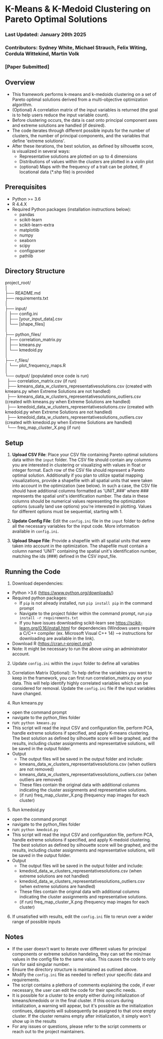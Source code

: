# K-Means & K-Medoid Clustering on Pareto Optimal Solutions
### Last Updated: January 26th 2025
### Contributors: Sydney White, Michael Strauch, Felix Witing, Cordula Wittekind, Martin Volk
### [Paper Submitted]

## Overview
 - This framework performs k-means and k-medoids clustering on a set of Pareto optimal solutions derived from a multi-objective optimization algorithm. 
 - (Optional) A correlation matrix of the input variables is returned (the goal is to help users reduce the input variable count).
 - Before clustering occurs, the data is cast onto principal component axes and extreme solutions are handled (if desired). 
 - The code iterates through different possible inputs for the number of clusters, the number of principal components, and the variables that define 'extreme solutions'.
 - After these iterations, the best solution, as defined by silhouette score, is visualized in several ways: 
     - Representative solutions are plotted on up to 4 dimensions
     - Distributions of values within the clusters are plotted in a violin plot
     - (optional) Maps with the frequency of a trait can be plotted, if locational data (*.shp file) is provided

## Prerequisites
- Python >= 3.6
- R 4.4.X
- Required Python packages (installation instructions below):
  - pandas
  - scikit-learn
  - scikit-learn-extra
  - matplotlib
  - numpy
  - seaborn
  - scipy
  - configparser
  - pathlib

## Directory Structure
project_root/
<br>│
<br>├── README.md
<br>├── requirements.txt
<br>│
<br>├── input/
<br>│ ├── config.ini
<br>│ ├── [your_input_data].csv
<br>│ └── [shape_files]
<br>│
<br>├── python_files/
<br>│ ├── correlation_matrix.py
<br>│ ├── kmeans.py
<br>│ └── kmedoid.py
<br>│
<br>├── r_files/
<br>│ └── plot_frequency_maps.R
<br>│
<br>└── output/ (populated once code is run)
<br> &ensp;├── correlation_matrix.csv (if run)
<br> &ensp;├── kmeans_data_w_clusters_representativesolutions.csv (created with kmeans.py when Extreme Solutions are not handled) 
<br> &ensp;├── kmeans_data_w_clusters_representativesolutions_outliers.csv (created with kmeans.py when Extreme Solutions are handled)
<br> &ensp;├── kmedoid_data_w_clusters_representativesolutions.csv (created with kmedoid.py when Extreme Solutions are not handled)
<br> &ensp;├── kmedoid_data_w_clusters_representativesolutions_outliers.csv (created with kmedoid.py when Extreme Solutions are handled)
<br> &ensp;└── freq_map_cluster_X.png (if run)

## Setup
1. **Upload CSV File**: Place your CSV file containing Pareto optimal solutions data within the `input` folder. The CSV file should contain any columns you are interested in clustering or visualizing with values in float or integer format. Each row of the CSV file should represent a Pareto optimal solution. Additionally if you plan to utilize spatial mapping visualizations, provide a shapefile with all spatial units that were taken into account in the optimization (see below). In such a case, the CSV file should have additional columns formatted as 'UNIT_###' where ### represents the spatial unit's identification number. The data in these columns should be numerical values representing the optimization options (usually land use options) you're interested in plotting. Values for different options must be sequential, starting with 1.

2. **Update Config File**: Edit the `config.ini` file in the `input` folder to define all the necessary variables for the input code. More information available in `config.ini`.

3. **Upload Shape File**: Provide a shapefile with all spatial units that were taken into account in the optimization. The shapefile must contain a column named 'UNIT' containing the spatial unit's identification number, matching the ids (###) defined in the CSV input_file.

## Running the Code
1. Download dependencies: 
 - Python >3.6 (https://www.python.org/downloads/)
 - Required python packages:
   - If `pip` is not already installed, run `pip install pip` in the command prompt
   - Navigate to the project folder within the command prompt, run `pip install -r requirements.txt`
   - If you have issues downloading scikit-learn see https://scikit-learn.org/0.16/install.html for dependencies (Windows users require a C/C++ compiler (ex. Microsoft Visual C++ 14) --> instructions for downloading are available in the link).
 - Download R (https://cran.r-project.org/)
 - Note: It might be necessary to run the above using an administrator account.

2. Update `config.ini` within the `input` folder to define all variables
 
3. Correlation Matrix (Optional): To help define the variables you want to keep in the framework, you can first run correlation_matrix.py on your data. This will help identify highly correlated variables which can be considered for removal. Update the `config.ini` file if the input variables have changed.

4. Run kmeans.py
 - open the command prompt
 - navigate to the python_files folder
 - run: `python kmeans.py`
 - This script will read the input CSV and configuration file, perform PCA, handle extreme solutions if specified, and apply K-means clustering. The best solution as defined by silhouette score will be graphed, and the results, including cluster assignments and representative solutions, will be saved in the output folder.
 - Output
   - The output files will be saved in the output folder and include:
   - kmeans_data_w_clusters_representativesolutions.csv (when outliers are not removed)
   - kmeans_data_w_clusters_representativesolutions_outliers.csv (when outliers are removed)
   - These files contain the original data with additional columns indicating the cluster assignments and representative solutions.
   - (if run) freq_map_cluster_X.png (frequency map images for each cluster)

5. Run kmedoid.py
 - open the command prompt
 - navigate to the python_files folder
 - run: `python kmedoid.py`
 - This script will read the input CSV and configuration file, perform PCA, handle extreme solutions if specified, and apply K-medoid clustering. The best solution as defined by silhouette score will be graphed, and the results, including cluster assignments and representative solutions, will be saved in the output folder.
  - Output
    - The output files will be saved in the output folder and include:
    - kmedoid_data_w_clusters_representativesolutions.csv (when extreme solutions are not handled)
    - kmedoid_data_w_clusters_representativesolutions_outliers.csv (when extreme solutions are handled)
    - These files contain the original data with additional columns indicating the cluster assignments and representative solutions.
    - (if run) freq_map_cluster_X.png (frequency map images for each cluster)

6. If unsatisfied with results, edit the `config.ini` file to rerun over a wider range of possible inputs

## Notes
 - If the user doesn't want to iterate over different values for principal components or extreme solution handeling, they can set the min/max values in the config file to the same value. This causes the code to only run for said singular number.
 - Ensure the directory structure is maintained as outlined above.
 - Modify the `config.ini` file as needed to reflect your specific data and requirements.
 - The script contains a plethora of comments explaining the code, if ever necessary, the user can edit the code for their specific needs.
 - It is possible for a cluster to be empty either during initialization of kmeans/kmedoids or in the final cluster. If this occurs during initialization, a warning will appear, but it's possible as the initialization continues, datapoints will subsequently be assigned to that once empty cluster. If the cluster remains empty after initialization, it simply won't show up in the results
 - For any issues or questions, please refer to the script comments or reach out to the project maintainers.
